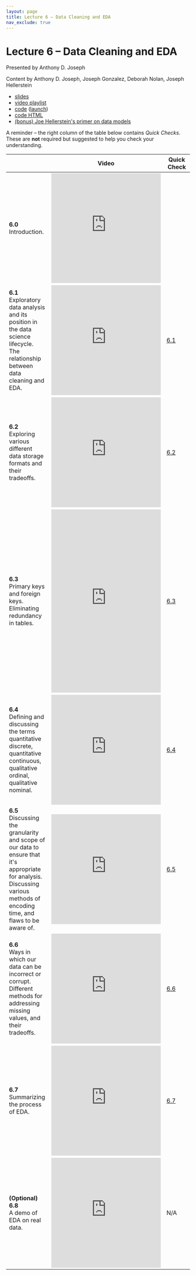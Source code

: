 ```yaml
---
layout: page
title: Lecture 6 – Data Cleaning and EDA
nav_exclude: true
---
```


# Lecture 6 – Data Cleaning and EDA

Presented by Anthony D. Joseph

Content by Anthony D. Joseph, Joseph Gonzalez, Deborah Nolan, Joseph Hellerstein

- [slides](https://docs.google.com/presentation/d/1VW-SlLVnF8lfB2wBvK55JH3_SwNj7zZtQ2YPUL1YyQI/edit)
- [video playlist](https://www.youtube.com/playlist?list=PLQCcNQgUcDfrZ3pZkoL1R_J11iSV4FfZV)
- [code](https://github.com/DS-100/su21/tree/main/lec/lec06) ([launch](https://data100.datahub.berkeley.edu/hub/user-redirect/git-sync?repo=https://github.com/DS-100/su21&subPath=lec/lec06/&branch=main))
- [code HTML](../../resources/assets/lectures/lec06/lec06.html)
- [(bonus) Joe Hellerstein's primer on data models](https://drive.google.com/file/d/1nLftW2PaJNot-J9zIgES4HchXTTrB_63/view?usp=sharing)

A reminder – the right column of the table below contains _Quick Checks_. These are **not** required but suggested to help you check your understanding.

<table>
<colgroup>
<col style="width: 25%" />
<col style="width: 25%" />
<col style="width: 25%" />
</colgroup>
<thead>
<tr class="header">
<th></th>
<th>Video</th>
<th>Quick Check</th>
</tr>
</thead>
<tbody>
<tr>
<td><strong>6.0</strong> <br>Introduction.</td>
<td><iframe width="300" height="300" height src="https://youtube.com/embed/cuxNCqfoxSI" frameborder="0" allow="accelerometer; autoplay; encrypted-media; gyroscope; picture-in-picture" allowfullscreen></iframe></td>
<td></td>
</tr>
<tr>
<td><strong>6.1</strong> <br>Exploratory data analysis and its position in the data science lifecycle. The relationship between data cleaning and EDA.</td>
<td><iframe width="300" height="300" height src="https://youtube.com/embed/aT4rAFtgTQM" frameborder="0" allow="accelerometer; autoplay; encrypted-media; gyroscope; picture-in-picture" allowfullscreen></iframe></td>
<td><a href="https://docs.google.com/forms/d/e/1FAIpQLSegDf4bsJCBtZ8ZRi5CyC_z0NVUFYQuC5xuwqAn4ogKQflyyA/viewform?usp=sf_link" target="\_blank">6.1</a></td>
</tr>
<tr>
<td><strong>6.2</strong> <br>Exploring various different data storage formats and their tradeoffs.</td>
<td><iframe width="300" height="300" height src="https://youtube.com/embed/XoeWbniS_K0" frameborder="0" allow="accelerometer; autoplay; encrypted-media; gyroscope; picture-in-picture" allowfullscreen></iframe></td>
<td><a href="https://docs.google.com/forms/d/e/1FAIpQLSfUYhE58LltEPk9l2a-nU7U3I1YFtx9p7pbYkaqIeyByym_Ww/viewform?usp=sf_link" target="\_blank">6.2</a></td>
</tr>
<tr>
<td><strong>6.3</strong> <br>Primary keys and foreign keys. Eliminating redundancy in tables.</td>
<td><iframe width="300" height="500" height src="https://youtube.com/embed/uhb7WXxau80" frameborder="0" allow="accelerometer; autoplay; encrypted-media; gyroscope; picture-in-picture" allowfullscreen></iframe></td>
<td><a href="https://docs.google.com/forms/d/e/1FAIpQLScfKoOjXhTaJdPiro5b-7iDS621e4MNmbABpYINELSi6zRu8g/viewform?usp=sf_link" target="\_blank">6.3</a></td>
</tr>
<tr>
<td><strong>6.4</strong> <br>Defining and discussing the terms quantitative discrete, quantitative continuous, qualitative ordinal, qualitative nominal.</td>
<td><iframe width="300" height="300" height src="https://youtube.com/embed/qj8KtCBTkpQ" frameborder="0" allow="accelerometer; autoplay; encrypted-media; gyroscope; picture-in-picture" allowfullscreen></iframe></td>
<td><a href="https://docs.google.com/forms/d/e/1FAIpQLScFn86RYpMTvMrJf8bhBy6nP6XvjvpO8pP4LOoI_K1O2hmlkw/viewform?usp=sf_link" target="\_blank">6.4</a></td>
</tr>
<tr>
<td><strong>6.5</strong> <br>Discussing the granularity and scope of our data to ensure that it's appropriate for analysis. Discussing various methods of encoding time, and flaws to be aware of.</td>
<td><iframe width="300" height="300" height src="https://youtube.com/embed/WCpMSFi_VnI" frameborder="0" allow="accelerometer; autoplay; encrypted-media; gyroscope; picture-in-picture" allowfullscreen></iframe></td>
<td><a href="https://docs.google.com/forms/d/e/1FAIpQLSezqfOelJgfvGzcuzAtQ6zV792r9ON91S0543POC58uD_JJig/viewform?usp=sf_link" target="\_blank">6.5</a></td>
</tr>
<tr>
<td><strong>6.6</strong> <br>Ways in which our data can be incorrect or corrupt. Different methods for addressing missing values, and their tradeoffs.</td>
<td><iframe width="300" height="300" height src="https://youtube.com/embed/EaicN4nauGY" frameborder="0" allow="accelerometer; autoplay; encrypted-media; gyroscope; picture-in-picture" allowfullscreen></iframe></td>
<td><a href="https://docs.google.com/forms/d/e/1FAIpQLSf7-qbvn8GThR5AGWeeESsnEfzx1J3Ok5jtUV7E-YQ7DfRrrA/viewform?usp=sf_link" target="\_blank">6.6</a></td>
</tr>
<tr>
<td><strong>6.7</strong> <br>Summarizing the process of EDA.</td>
<td><iframe width="300" height="300" height src="https://youtube.com/embed/2SLRHQNcta4" frameborder="0" allow="accelerometer; autoplay; encrypted-media; gyroscope; picture-in-picture" allowfullscreen></iframe></td>
<td><a href="https://docs.google.com/forms/d/e/1FAIpQLScl9RXNNlnjlnI3j1BQPhCzQ1QJ3HN55UyYWf9qBknU6E_rSQ/viewform?usp=sf_link" target="\_blank">6.7</a></td>
</tr>
<tr>
<td><strong>(Optional) 6.8</strong> <br>A demo of EDA on real data.</td>
<td><iframe width="300" height="300" height src="https://youtube.com/embed/Ta2MysR0_G0" frameborder="0" allow="accelerometer; autoplay; encrypted-media; gyroscope; picture-in-picture" allowfullscreen></iframe></td>
<td>N/A</td>
</tr>
